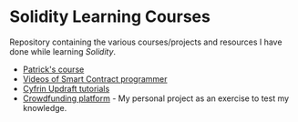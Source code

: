 # Solidity Learning Courses

Repository containing the various courses/projects and resources I have done while learning *Solidity*.

- [Patrick's course](https://www.youtube.com/watch?v=umepbfKp5rI&list=PL4Rj_WH6yLgWe7TxankiqkrkVKXIwOP42&index=4)
- [Videos of Smart Contract programmer](https://www.youtube.com/watch?v=xv9OmztShIw&list=PLO5VPQH6OWdVQwpQfw9rZ67O6Pjfo6q-p)
- [Cyfrin Updraft tutorials](https://updraft.cyfrin.io/courses/)
- [Crowdfunding platform](crowdfunding-platform) - My personal project as an exercise to test my knowledge.
